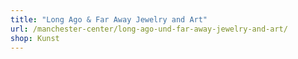 ```yaml
---
title: "Long Ago & Far Away Jewelry and Art"
url: /manchester-center/long-ago-und-far-away-jewelry-and-art/
shop: Kunst
---
```

